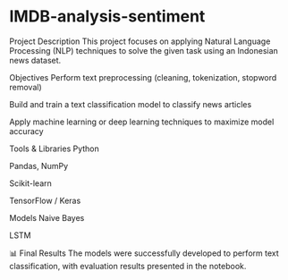 # IMDB-analysis-sentiment

Project Description
This project focuses on applying Natural Language Processing (NLP) techniques to solve the given task using an Indonesian news dataset.

Objectives
Perform text preprocessing (cleaning, tokenization, stopword removal)

Build and train a text classification model to classify news articles

Apply machine learning or deep learning techniques to maximize model accuracy

Tools & Libraries
Python

Pandas, NumPy

Scikit-learn

TensorFlow / Keras

Models
Naive Bayes

LSTM

📊 Final Results
The models were successfully developed to perform text classification, with evaluation results presented in the notebook.
